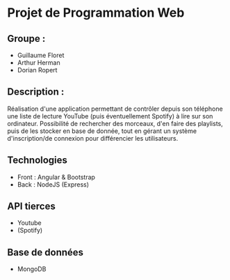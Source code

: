 # Projet de Programmation Web

## Groupe :
- Guillaume Floret
- Arthur Herman
- Dorian Ropert

## Description :
Réalisation d'une application permettant de contrôler depuis son téléphone une liste de lecture YouTube (puis éventuellement Spotify) à lire sur son ordinateur. Possibilité de rechercher des morceaux, d'en faire des playlists, puis de les stocker en base de donnée, tout en gérant un système d'inscription/de connexion pour différencier les utilisateurs.

## Technologies
- Front : Angular & Bootstrap
- Back : NodeJS (Express)

## API tierces
- Youtube
- (Spotify)

## Base de données
- MongoDB
